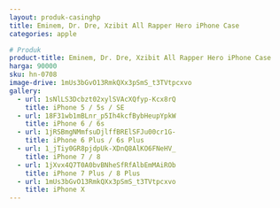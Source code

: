 ```yaml
---
layout: produk-casinghp
title: Eminem, Dr. Dre, Xzibit All Rapper Hero iPhone Case
categories: apple

# Produk
product-title: Eminem, Dr. Dre, Xzibit All Rapper Hero iPhone Case
harga: 90000
sku: hn-0708
image-drive: 1mUs3bGvO13RmkQXx3pSmS_t3TVtpcxvo
gallery:
  - url: 1sNlLS3Dcbzt02xylSVAcXQfyp-Kcx8rQ
    title: iPhone 5 / 5s / SE
  - url: 18F31wb1mBLnr_p5Ih4kcfBybHeupYpkW
    title: iPhone 6 / 6s
  - url: 1jRSBmgNMmfsuDjlffBRElSFJu00cr1G-
    title: iPhone 6 Plus / 6s Plus
  - url: 1_jTiy0GR8pjdpUk-XDnQ8AlKO6FNeHV_
    title: iPhone 7 / 8
  - url: 1jXvx4Q7T0A0bvBNheSfRfAlbEmMAiROb
    title: iPhone 7 Plus / 8 Plus
  - url: 1mUs3bGvO13RmkQXx3pSmS_t3TVtpcxvo
    title: iPhone X
---
```

